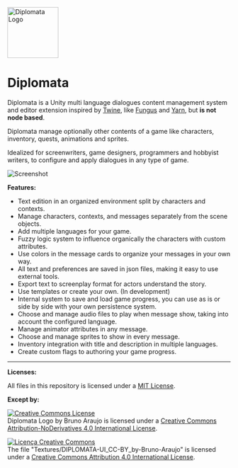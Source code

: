 <img src="https://raw.githubusercontent.com/lavaleak/diplomata-unity/master/Textures/DIPLOMATA-Logo_CC-BY-ND_by-Bruno-Araujo.png" alt="Diplomata Logo" title="Diplomata Logo by Bruno Araujo is licensed under a Creative Commons Attribution-NoDerivatives 4.0 International License." width="115" height="115" /><br/>

# Diplomata

Diplomata is a Unity multi language dialogues content management system and editor extension inspired by [Twine](http://twinery.org/), like [Fungus](http://fungusgames.com/) and [Yarn](https://github.com/InfiniteAmmoInc/Yarn), but **is not node based**.  

Diplomata manage optionally other contents of a game like characters, inventory, quests, animations and sprites.

Idealized for screenwriters, game designers, programmers and hobbyist writers, to configure and apply dialogues in any type of game.


![Screenshot](https://raw.githubusercontent.com/lavaleak/diplomata-unity/master/Textures/Screenshot.jpg)


**Features:**
- Text edition in an organized environment split by characters and contexts.
- Manage characters, contexts, and messages separately from the scene objects.
- Add multiple languages for your game.
- Fuzzy logic system to influence organically the characters with custom attributes.
- Use colors in the message cards to organize your messages in your own way.
- All text and preferences are saved in json files, making it easy to use external tools.
- Export text to screenplay format for actors understand the story.
- Use templates or create your own. (In development)
- Internal system to save and load game progress, you can use as is or side by side with your own persistence system.
- Choose and manage audio files to play when message show, taking into account the configured language.
- Manage animator attributes in any message.
- Choose and manage sprites to show in every message.
- Inventory integration with title and description in multiple languages.
- Create custom flags to authoring your game progress.


---


**Licenses:**


All files in this repository is licensed under a [MIT License](https://github.com/lavaleak/diplomata/blob/master/LICENSE.md).


**Except by:**



<a rel="license" href="http://creativecommons.org/licenses/by-nd/4.0/"><img alt="Creative Commons License" style="border-width:0" src="https://i.creativecommons.org/l/by-nd/4.0/88x31.png" /></a><br /><span xmlns:dct="http://purl.org/dc/terms/" href="http://purl.org/dc/dcmitype/StillImage" property="dct:title" rel="dct:type">Diplomata Logo</span> by <span xmlns:cc="http://creativecommons.org/ns#" property="cc:attributionName">Bruno Araujo</span> is licensed under a <a rel="license" href="http://creativecommons.org/licenses/by-nd/4.0/">Creative Commons Attribution-NoDerivatives 4.0 International License</a>.




<a rel="license" href="http://creativecommons.org/licenses/by/4.0/"><img alt="Licença Creative Commons" style="border-width:0" src="https://i.creativecommons.org/l/by/4.0/88x31.png" /></a><br />The file "Textures/DIPLOMATA-UI_CC-BY_by-Bruno-Araujo" is licensed under a <a rel="license" href="http://creativecommons.org/licenses/by/4.0/">Creative Commons Attribution 4.0 International License</a>.
